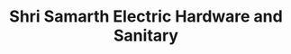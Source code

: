 ---
title: "Shri Samarth Electric Hardware and Sanitary"
url: /mumbai/shri-samarth-electric-hardware-and-sanitary/
shop: trade
---